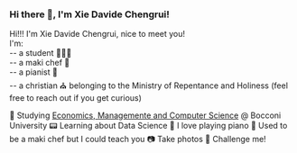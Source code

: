 ### Hi there 👋, I'm Xie Davide Chengrui!

Hi!!! I'm Xie Davide Chengrui, nice to meet you!<br/>
I'm:<br/>
-- a student 👨🏻‍💻<br/>
-- a maki chef 🍣<br/>
-- a pianist 🎹<br/>
-- a christian ⛪︎ belonging to the Ministry of Repentance and Holiness (feel free to reach out if you get curious)<br/>

🏫 Studying [Economics, Managemente and Computer Science](https://www.unibocconi.it/en/programs/bachelor-science/economics-management-and-computer-science) @ Bocconi University
📟 Learning about Data Science
🎹 I love playing piano
🍣 Used to be a maki chef but I could teach you
📷 Take photos
🏓 Challenge me!




<!--
**XieDavide/XieDavide** is a ✨ _special_ ✨ repository because its `README.md` (this file) appears on your GitHub profile.

Here are some ideas to get you started:

- 🔭 I’m currently working on ...
- 🌱 I’m currently learning ...
- 👯 I’m looking to collaborate on ...
- 🤔 I’m looking for help with ...
- 💬 Ask me about ...
- 📫 How to reach me: ...
- 😄 Pronouns: ...
- ⚡ Fun fact: ...
-->
